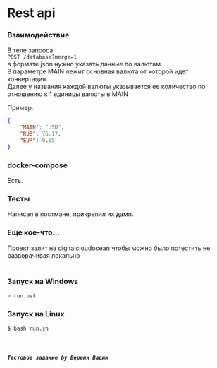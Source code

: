 # Rest api

### Взаимодействие
В теле запроса  
`POST /database?merge=1`     
в формате json нужно указать данные по валютам.   
В параметре MAIN лежит основная валюта от которой идет конвертация.  
Далее у названия каждой валюты указывается ее количество по отношению к 1 единицы валюты в MAIN

Пример:
```json
{
    "MAIN": "USD",
    "RUB": 76.17,
    "EUR": 0.85
}
```

### docker-compose
Есть.
### Тесты
Написал в постмане, прикрепил их дамп. 

### Еще кое-что...
Проект залит на digitalcloudocean чтобы можно было потестить не разворачивая локально
<br><br>

### Запуск на Windows
```sh
> run.bat
```
### Запуск на Linux
```sh
$ bash run.sh
```
<br>

##### `Тестовое задание by Вереин Вадим`